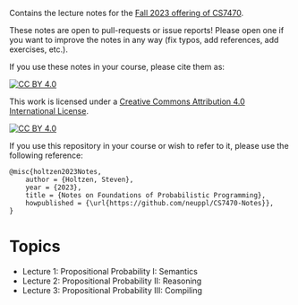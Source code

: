Contains the lecture notes for the [Fall 2023 offering of CS7470](https://www.khoury.northeastern.edu/home/sholtzen/CS7470Fall23/).

These notes are open to pull-requests or issue reports! Please open one if you
want to improve the notes in any way (fix typos, add references, add exercises, 
etc.).

If you use these notes in your course, please cite them as:

[![CC BY 4.0][cc-by-shield]][cc-by]

This work is licensed under a
[Creative Commons Attribution 4.0 International License][cc-by].

[![CC BY 4.0][cc-by-image]][cc-by]

[cc-by]: http://creativecommons.org/licenses/by/4.0/
[cc-by-image]: https://i.creativecommons.org/l/by/4.0/88x31.png
[cc-by-shield]: https://img.shields.io/badge/License-CC%20BY%204.0-lightgrey.svg

If you use this repository in your course or wish to refer to it, please use the following 
reference:

```
@misc{holtzen2023Notes,
    author = {Holtzen, Steven},
    year = {2023},
    title = {Notes on Foundations of Probabilistic Programming},
    howpublished = {\url{https://github.com/neuppl/CS7470-Notes}},
}

```

# Topics

* Lecture 1: Propositional Probability I: Semantics
* Lecture 2: Propositional Probability II: Reasoning
* Lecture 3: Propositional Probability III: Compiling